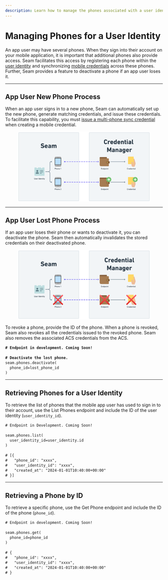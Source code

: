 ```yaml
---
description: Learn how to manage the phones associated with a user identity.
---
```


# Managing Phones for a User Identity

An app user may have several phones. When they sign into their account on your mobile application, it is important that additional phones also provide access. Seam facilitates this access by registering each phone within the [user identity](managing-mobile-app-user-accounts-with-user-identities.md#what-is-a-user-identity) and synchronizing [mobile credentials](./#managing-mobile-credentials) across these phones. Further, Seam provides a feature to deactivate a phone if an app user loses it.

***

## App User New Phone Process

When an app user signs in to a new phone, Seam can automatically set up the new phone, generate matching credentials, and issue these credentials. To facilitate this capability, you must [issue a multi-phone sync credential](issuing-mobile-credentials-from-an-access-control-system.md) when creating a mobile credential.

<figure><img src="../../.gitbook/assets/image (2) (1).png" alt="When a user sign in to a new phone, Seam also issues matching credentials to the new phone."><figcaption></figcaption></figure>

***

## App User Lost Phone Process&#x20;

If an app user loses their phone or wants to deactivate it, you can deactivate the phone. Seam then automatically invalidates the stored credentials on their deactivated phone.

<figure><img src="../../.gitbook/assets/image (3) (1).png" alt="When a phone is revoked, Seam revokes all the credentials issued to this phone."><figcaption></figcaption></figure>

To revoke a phone, provide the ID of the phone. When a phone is revoked, Seam also revokes all the credentials issued to the revoked phone. Seam also removes the associated ACS credentials from the ACS.

<pre class="language-python"><code class="lang-python"><strong># Endpoint in development. Coming Soon!
</strong><strong>
</strong><strong># Deactivate the lost phone.
</strong>seam.phones.deactivate(
  phone_id=lost_phone_id
)
</code></pre>

***

## Retrieving Phones for a User Identity

To retrieve the list of phones that the mobile app user has used to sign in to their account, use the List Phones endpoint and include the ID of the user identity (`user_identity_id`).

```
# Endpoint in Development. Coming Soon!

seam.phones.list(
  user_identity_id=user_identity.id
)

# [{
#   "phone_id": "xxxx",
#   "user_identity_id": "xxxx",
#   "created_at": "2024-01-01T10:40:00+00:00"
# }]
```

***

## Retrieving a Phone by ID

To retrieve a specific phone, use the Get Phone endpoint and include the ID of the phone (`phone_id`).

```
# Endpoint in development. Coming Soon!

seam.phones.get(
  phone_id=phone_id
)

# {
#   "phone_id": "xxxx",
#   "user_identity_id": "xxxx",
#   "created_at": "2024-01-01T10:40:00+00:00"
# }
```
